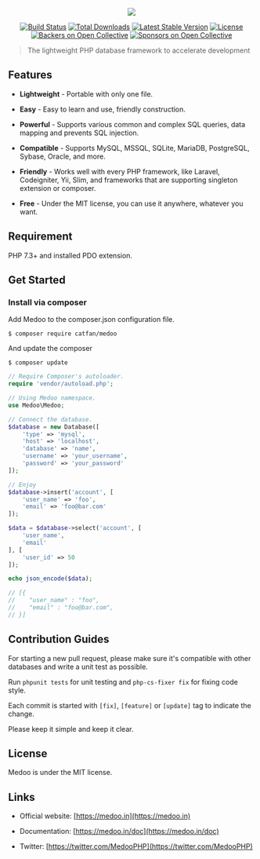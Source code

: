 <p align="center">
    <a href="https://medoo.in" target="_blank"><img src="https://cloud.githubusercontent.com/assets/1467904/19835326/ca62bc36-9ebd-11e6-8b37-7240d76319cd.png"></a>
</p>

<p align="center">
    <a href="https://github.com/catfan/Medoo/actions"><img alt="Build Status" src="https://github.com/catfan/Medoo/actions/workflows/php.yml/badge.svg"></a>
    <a href="https://packagist.org/packages/catfan/medoo"><img alt="Total Downloads" src="https://poser.pugx.org/catfan/medoo/downloads"></a>
    <a href="https://packagist.org/packages/catfan/medoo"><img alt="Latest Stable Version" src="https://poser.pugx.org/catfan/medoo/v/stable"></a>
    <a href="https://packagist.org/packages/catfan/medoo"><img alt="License" src="https://poser.pugx.org/catfan/medoo/license"></a>
    <a href="https://opencollective.com/medoo"><img alt="Backers on Open Collective" src="https://opencollective.com/Medoo/backers/badge.svg"></a>
    <a href="https://opencollective.com/medoo"><img alt="Sponsors on Open Collective" src="https://opencollective.com/Medoo/sponsors/badge.svg"> </a>
</p>

> The lightweight PHP database framework to accelerate development

## Features

* **Lightweight** - Portable with only one file.

* **Easy** - Easy to learn and use, friendly construction.

* **Powerful** - Supports various common and complex SQL queries, data mapping and prevents SQL injection.

* **Compatible** - Supports MySQL, MSSQL, SQLite, MariaDB, PostgreSQL, Sybase, Oracle, and more.

* **Friendly** - Works well with every PHP framework, like Laravel, Codeigniter, Yii, Slim, and frameworks that are supporting singleton extension or composer.

* **Free** - Under the MIT license, you can use it anywhere, whatever you want.

## Requirement

PHP 7.3+ and installed PDO extension.

## Get Started

### Install via composer

Add Medoo to the composer.json configuration file.
```
$ composer require catfan/medoo
```

And update the composer
```
$ composer update
```

```php
// Require Composer's autoloader.
require 'vendor/autoload.php';

// Using Medoo namespace.
use Medoo\Medoo;

// Connect the database.
$database = new Database([
    'type' => 'mysql',
    'host' => 'localhost',
    'database' => 'name',
    'username' => 'your_username',
    'password' => 'your_password'
]);

// Enjoy
$database->insert('account', [
    'user_name' => 'foo',
    'email' => 'foo@bar.com'
]);

$data = $database->select('account', [
    'user_name',
    'email'
], [
    'user_id' => 50
]);

echo json_encode($data);

// [{
//    "user_name" : "foo",
//    "email" : "foo@bar.com",
// }]
```

## Contribution Guides

For starting a new pull request, please make sure it's compatible with other databases and write a unit test as possible.

Run `phpunit tests` for unit testing and `php-cs-fixer fix` for fixing code style.

Each commit is started with `[fix]`, `[feature]` or `[update]` tag to indicate the change.

Please keep it simple and keep it clear.

## License

Medoo is under the MIT license.

## Links

* Official website: [https://medoo.in](https://medoo.in)

* Documentation: [https://medoo.in/doc](https://medoo.in/doc)

* Twitter: [https://twitter.com/MedooPHP](https://twitter.com/MedooPHP)